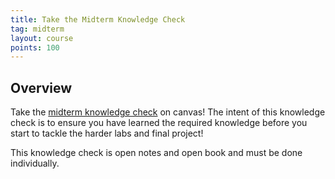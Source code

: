 ```yaml
---
title: Take the Midterm Knowledge Check
tag: midterm
layout: course
points: 100
---
```


## Overview

Take the [midterm knowledge check]({{site.data.semester-info.exams}}) on canvas! The intent of this
knowledge check is to ensure you have learned the required knowledge before you start to tackle the
harder labs and final project!

This knowledge check is open notes and open book and must be done individually.

